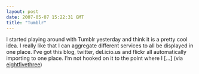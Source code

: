 ```yaml
---
layout: post
date: 2007-05-07 15:22:31 GMT
title: "Tumblr"
---
```

I started playing around with Tumblr yesterday and think it is a pretty cool idea. I really like that I can aggregate different services to all be displayed in one place. I’ve got this blog, twitter, del.icio.us and flickr all automatically importing to one place. I’m not hooked on it to the point where I [...] (via <a href="http://www.eightfivethree.com/2007/05/07/tumblr/">eightfivethree</a>)
